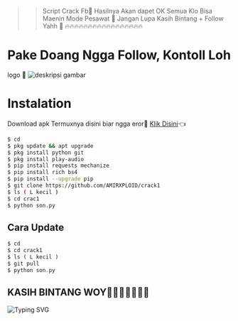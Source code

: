 >> Script Crack Fb🤗
>> Hasilnya Akan dapet OK Semua Klo Bisa Maenin Mode Pesawat 👏
>> Jangan Lupa Kasih Bintang + Follow Yahh 🖕
>> 🔥🔥🔥🔥🔥🔥🔥🔥🔥🔥🔥🔥🔥🔥🔥🔥🔥
# Pake Doang Ngga Follow, Kontoll Loh
logo 🌟
![deskripsi gambar](https://i.ibb.co/PDYG9k9/Screenshot-2022-06-07-00-09-35-347-com-termux.png)
# Instalation
Download apk Termuxnya disini biar ngga eror🌟
[Klik Disini](https://f-droid.org/repo/com.termux_117.apk)👈
```bash
$ cd
$ pkg update && apt upgrade
$ pkg install python git
$ pkg install play-audio
$ pip install requests mechanize
$ pip install rich bs4
$ pip install --upgrade pip
$ git clone https://github.com/AMIRXPLOID/crack1
$ ls ( L kecil )
$ cd crac1
$ python son.py
```
## Cara Update
```php
$ cd
$ cd crack1
$ ls ( L kecil )
$ git pull
$ python son.py
```
## KASIH BINTANG WOY🌟🌟🌟🌟🌟🌟🌟
![Typing SVG](https://readme-typing-svg.herokuapp.com?lines=Selamat+Bersenang-senang....!+)
